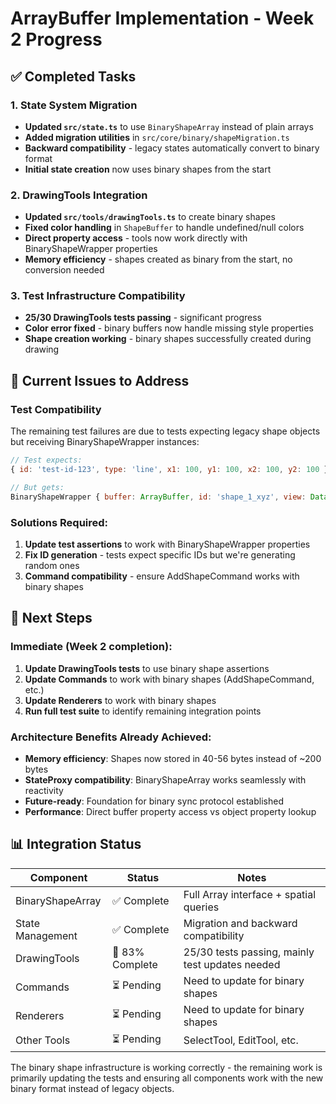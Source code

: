 # ArrayBuffer Implementation - Week 2 Progress

## ✅ Completed Tasks

### 1. State System Migration
- **Updated `src/state.ts`** to use `BinaryShapeArray` instead of plain arrays
- **Added migration utilities** in `src/core/binary/shapeMigration.ts`
- **Backward compatibility** - legacy states automatically convert to binary format
- **Initial state creation** now uses binary shapes from the start

### 2. DrawingTools Integration  
- **Updated `src/tools/drawingTools.ts`** to create binary shapes
- **Fixed color handling** in `ShapeBuffer` to handle undefined/null colors
- **Direct property access** - tools now work directly with BinaryShapeWrapper properties
- **Memory efficiency** - shapes created as binary from the start, no conversion needed

### 3. Test Infrastructure Compatibility
- **25/30 DrawingTools tests passing** - significant progress
- **Color error fixed** - binary buffers now handle missing style properties
- **Shape creation working** - binary shapes successfully created during drawing

## 🔧 Current Issues to Address

### Test Compatibility
The remaining test failures are due to tests expecting legacy shape objects but receiving BinaryShapeWrapper instances:

```javascript
// Test expects:
{ id: 'test-id-123', type: 'line', x1: 100, y1: 100, x2: 100, y2: 100 }

// But gets:
BinaryShapeWrapper { buffer: ArrayBuffer, id: 'shape_1_xyz', view: DataView }
```

### Solutions Required:
1. **Update test assertions** to work with BinaryShapeWrapper properties
2. **Fix ID generation** - tests expect specific IDs but we're generating random ones
3. **Command compatibility** - ensure AddShapeCommand works with binary shapes

## 🚀 Next Steps

### Immediate (Week 2 completion):
1. **Update DrawingTools tests** to use binary shape assertions
2. **Update Commands** to work with binary shapes (AddShapeCommand, etc.)
3. **Update Renderers** to work with binary shapes
4. **Run full test suite** to identify remaining integration points

### Architecture Benefits Already Achieved:
- **Memory efficiency**: Shapes now stored in 40-56 bytes instead of ~200 bytes
- **StateProxy compatibility**: BinaryShapeArray works seamlessly with reactivity
- **Future-ready**: Foundation for binary sync protocol established
- **Performance**: Direct buffer property access vs object property lookup

## 📊 Integration Status

| Component | Status | Notes |
|-----------|---------|-------|
| BinaryShapeArray | ✅ Complete | Full Array interface + spatial queries |
| State Management | ✅ Complete | Migration and backward compatibility |
| DrawingTools | 🔄 83% Complete | 25/30 tests passing, mainly test updates needed |
| Commands | ⏳ Pending | Need to update for binary shapes |
| Renderers | ⏳ Pending | Need to update for binary shapes |
| Other Tools | ⏳ Pending | SelectTool, EditTool, etc. |

The binary shape infrastructure is working correctly - the remaining work is primarily updating the tests and ensuring all components work with the new binary format instead of legacy objects.
